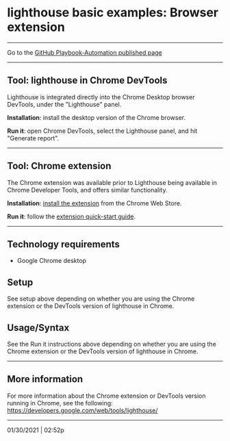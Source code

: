 # lighthouse basic examples: Browser extension

<hr>


Go to the [GitHub Playbook-Automation published page](https://section508coordinators.github.io/Dev-Automation/)

<hr>


## Tool: lighthouse in Chrome DevTools

Lighthouse is integrated directly into the Chrome Desktop browser DevTools, under the "Lighthouse" panel.

**Installation**: install the desktop version of the Chrome browser.

**Run it**: open Chrome DevTools, select the Lighthouse panel, and hit "Generate report".

<hr>

## Tool: Chrome extension

The Chrome extension was available prior to Lighthouse being available in Chrome Developer Tools, and offers similar functionality.

**Installation**: [install the extension](https://chrome.google.com/webstore/detail/lighthouse/blipmdconlkpinefehnmjammfjpmpbjk) from the Chrome Web Store.

**Run it**: follow the [extension quick-start guide](https://developers.google.com/web/tools/lighthouse/#extension).

<hr>


## Technology requirements

- Google Chrome desktop


## Setup

See setup above depending on whether you are using the Chrome extension or the DevTools version of lighthouse in Chrome.

## Usage/Syntax

See the Run it instructions above depending on whether you are using the Chrome extension or the DevTools version of lighthouse in Chrome.



<hr>

## More information

For more information about the Chrome extension or DevTools version running in Chrome, see the following: https://developers.google.com/web/tools/lighthouse/ 

<hr>


01/30/2021 | 02:52p